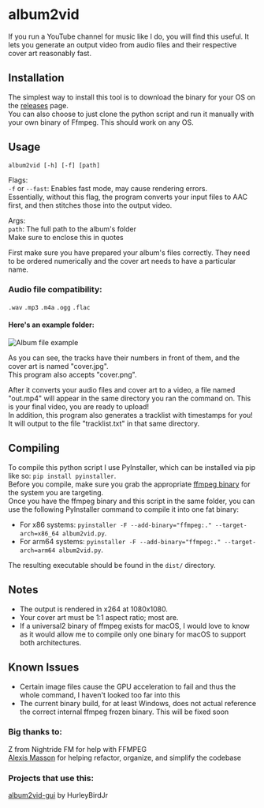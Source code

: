 # album2vid

If you run a YouTube channel for music like I do, you will find this useful.
It lets you generate an output video from audio files and their respective cover art reasonably fast.

## Installation
The simplest way to install this tool is to download the binary for your OS on the [releases](https://github.com/npgy/album2vid/releases) page.  
You can also choose to just clone the python script and run it manually with your own binary of Ffmpeg. This should work on any OS.  

## Usage
`album2vid [-h] [-f] [path]`  

Flags:  
`-f` or `--fast`: Enables fast mode, may cause rendering errors.  
Essentially, without this flag, the program converts your input files to AAC first, and then stitches those into the output video.  

Args:  
`path`: The full path to the album's folder  
Make sure to enclose this in quotes

First make sure you have prepared your album's files correctly. They need to be ordered numerically and the cover art needs to have a particular name.

### Audio file compatibility:
```.wav```
```.mp3```
```.m4a```
```.ogg```
```.flac```

#### Here's an example folder:  
![Album file example](https://i.imgur.com/yqjylZX.png)

As you can see, the tracks have their numbers in front of them, and the cover art is named "cover.jpg".  
This program also accepts "cover.png".

After it converts your audio files and cover art to a video, a file named "out.mp4" will appear in the same directory you ran the command on. This is your final video, you are ready to upload!  
In addition, this program also generates a tracklist with timestamps for you! It will output to the file "tracklist.txt" in that same directory.

## Compiling
To compile this python script I use PyInstaller, which can be installed via pip like so: `pip install pyinstaller`.  
Before you compile, make sure you grab the appropriate [ffmpeg binary](https://ffmpeg.org/download.html) for the system you are targeting.  
Once you have the ffmpeg binary and this script in the same folder, you can use the following PyInstaller command to compile it into one fat binary:  
- For x86 systems: `pyinstaller -F --add-binary="ffmpeg:." --target-arch=x86_64 album2vid.py`.  
- For arm64 systems: `pyinstaller -F --add-binary="ffmpeg:." --target-arch=arm64 album2vid.py`.  

The resulting executable should be found in the `dist/` directory.

## Notes
- The output is rendered in x264 at 1080x1080.  
- Your cover art must be 1:1 aspect ratio; most are.  
- If a universal2 binary of ffmpeg exists for macOS, I would love to know as it would allow me to compile only one binary for macOS to support both architectures.

## Known Issues
- Certain image files cause the GPU acceleration to fail and thus the whole command, I haven't looked too far into this
- The current binary build, for at least Windows, does not actual reference the correct internal ffmpeg frozen binary. This will be fixed soon

### Big thanks to:
Z from Nightride FM for help with FFMPEG  
[Alexis Masson](https://github.com/Aveheuzed) for helping refactor, organize, and simplify the codebase

### Projects that use this:
[album2vid-gui](https://github.com/HurleybirdJr/album2vid-gui) by HurleyBirdJr
